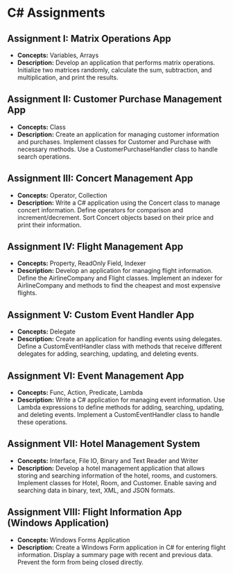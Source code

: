 # C# Assignments

## Assignment I: Matrix Operations App
- **Concepts:** Variables, Arrays
- **Description:** Develop an application that performs matrix operations. Initialize two matrices randomly, calculate the sum, subtraction, and multiplication, and print the results.

## Assignment II: Customer Purchase Management App
- **Concepts:** Class
- **Description:** Create an application for managing customer information and purchases. Implement classes for Customer and Purchase with necessary methods. Use a CustomerPurchaseHandler class to handle search operations.

## Assignment III: Concert Management App
- **Concepts:** Operator, Collection
- **Description:** Write a C# application using the Concert class to manage concert information. Define operators for comparison and increment/decrement. Sort Concert objects based on their price and print their information.

## Assignment IV: Flight Management App
- **Concepts:** Property, ReadOnly Field, Indexer
- **Description:** Develop an application for managing flight information. Define the AirlineCompany and Flight classes. Implement an indexer for AirlineCompany and methods to find the cheapest and most expensive flights.

## Assignment V: Custom Event Handler App
- **Concepts:** Delegate
- **Description:** Create an application for handling events using delegates. Define a CustomEventHandler class with methods that receive different delegates for adding, searching, updating, and deleting events.

## Assignment VI: Event Management App
- **Concepts:** Func, Action, Predicate, Lambda
- **Description:** Write a C# application for managing event information. Use Lambda expressions to define methods for adding, searching, updating, and deleting events. Implement a CustomEventHandler class to handle these operations.

## Assignment VII: Hotel Management System
- **Concepts:** Interface, File IO, Binary and Text Reader and Writer
- **Description:** Develop a hotel management application that allows storing and searching information of the hotel, rooms, and customers. Implement classes for Hotel, Room, and Customer. Enable saving and searching data in binary, text, XML, and JSON formats.

## Assignment VIII: Flight Information App (Windows Application)
- **Concepts:** Windows Forms Application
- **Description:** Create a Windows Form application in C# for entering flight information. Display a summary page with recent and previous data. Prevent the form from being closed directly.
